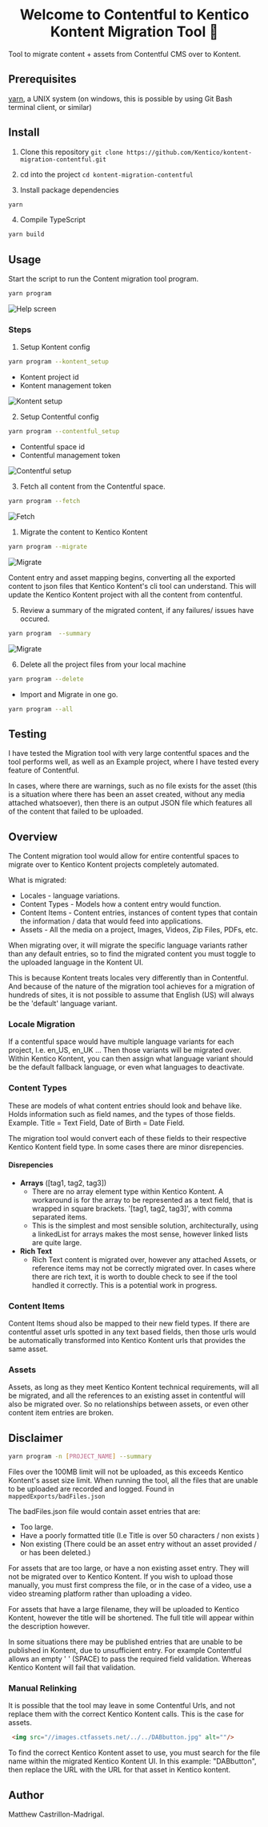 <h1 align="center">Welcome to Contentful to Kentico Kontent Migration Tool 👋</h1>

Tool to migrate content + assets from Contentful CMS over to Kontent.

## Prerequisites

[yarn](https://yarnpkg.com/), a UNIX system (on windows, this is possible by using Git Bash terminal client, or similar)

## Install

1. Clone this repository `git clone https://github.com/Kentico/kontent-migration-contentful.git`

2. cd into the project `cd kontent-migration-contentful`

3. Install package dependencies

```sh 
yarn 
```

4. Compile TypeScript 

```sh 
yarn build
```

## Usage

Start the script to run the Content migration tool program.

```sh 
yarn program
```

![Help screen](doc/initial.png)


### Steps
1. Setup Kontent config

```sh 
yarn program --kontent_setup 
```
* Kontent project id
* Kontent management token

![Kontent setup](doc/kontent_setup.png)

2. Setup Contentful config

```sh 
yarn program --contentful_setup 
```

* Contentful space id
* Contentful management token

![Contentful setup](doc/contentful_setup.png)

3. Fetch all content from the Contentful space.

```sh
yarn program --fetch
```

![Fetch](doc/fetch.png)

1. Migrate the content to Kentico Kontent

```sh
yarn program --migrate
```

![Migrate](doc/migrate.png)

Content entry and asset mapping begins, converting all the exported content to json files that Kentico Kontent's cli tool can understand.
This will update the Kentico Kontent project with all the content from contentful.

5. Review a summary of the migrated content, if any failures/ issues have occured.

```sh
yarn program  --summary
```

![Migrate](doc/summary.png)

6. Delete all the project files from your local machine

```sh
yarn program --delete
```

* Import and Migrate in one go.

```sh
yarn program --all
```

## Testing

I have tested the Migration tool with very large contentful spaces and the tool performs well, as well as an Example project, where I have tested every feature of Contentful.

In cases, where there are warnings, such as no file exists for the asset (this is a situation where there has been an asset created, without any media attached whatsoever), then there is an output JSON file which features all of the content that failed to be uploaded.


## Overview

The Content migration tool would allow for entire contentful spaces to migrate over to Kentico Kontent projects completely automated.

What is migrated:

* Locales - language variations.
* Content Types - Models how a content entry would function.
* Content Items - Content entries, instances of content types that contain the information / data that would feed into applications.
* Assets - All the media on a project, Images, Videos, Zip Files, PDFs, etc.

When migrating over, it will migrate the specific language variants rather than any default entries, so to find the migrated content you must toggle to the uploaded language in the Kontent UI.

This is because Kontent treats locales very differently than in Contentful. And because of the nature of the migration tool achieves for a migration of hundreds of sites, it is not possible to assume that English (US) will always be the 'default' language variant.



### Locale Migration

If a contentful space would have multiple language variants for each project, I.e. en_US, en_UK ... Then those variants will be migrated over. Within Kentico Kontent, you can then assign what language variant should be the default fallback language, or even what languages to deactivate.

### Content Types

These are models of what content entries should look and behave like. Holds information such as field names, and the types of those fields. Example. Title = Text Field, Date of Birth = Date Field.

The migration tool would convert each of these fields to their respective Kentico Kontent field type. In some cases there are minor disrepencies.

#### Disrepencies

* **Arrays** ([tag1, tag2, tag3])
  * There are no array element type within Kentico Kontent. A workaround is for the array to be represented as a text field, that is wrapped in square brackets. '[tag1, tag2, tag3]', with comma separated items.
  * This is the simplest and most sensible solution, architecturally, using a linkedList for arrays makes the most sense, however linked lists are quite large.
* **Rich Text**
  * Rich Text content is migrated over, however any attached Assets, or reference items may not be correctly migrated over. In cases where there are rich text, it is worth to double check to see if the tool handled it correctly. This is a potential work in progress.

### Content Items

Content Items shoud also be mapped to their new field types. If there are contentful asset urls spotted in any text based fields, then those urls would be automatically transformed into Kentico Kontent urls that provides the same asset.

### Assets

Assets, as long as they meet Kentico Kontent technical requirements, will all be migrated, and all the references to an existing asset in contentful will also be migrated over. So no relationships between assets, or even other content item entries are broken.
  

## Disclaimer

```sh 
yarn program -n [PROJECT_NAME] --summary
```

Files over the 100MB limit will not be uploaded, as this exceeds Kentico Kontent's asset size limit.
When running the tool, all the files that are unable to be uploaded are recorded and logged. Found in `mappedExports/badFiles.json`

The badFiles.json file would contain asset entries that are:
* Too large.
* Have a poorly formatted title (I.e Title is over 50 characters / non exists )
* Non existing (There could be an asset entry without an asset provided / or has been deleted.)
  
For assets that are too large, or have a non existing asset entry. They will not be migrated over to Kentico Kontent. If you wish to upload those manually, you must first compress the file, or in the case of a video, use a video streaming platform rather than uploading a video.

For assets that have a large filename, they will be uploaded to Kentico Kontent, however the title will be shortened. The full title will appear within the description however.

In some situations there may be published entries that are unable to be published in Kontent, due to unsufficient entry. For example Contentful allows an empty ' ' (SPACE) to pass the required field validation. Whereas Kentico Kontent will fail that validation.

### Manual Relinking
It is possible that the tool may leave in some Contentful Urls, and not replace them with the correct Kentico Kontent calls. This is the case for assets.
```html
 <img src="//images.ctfassets.net/../../DABbutton.jpg" alt=""/>
```
To find the correct Kentico Kontent asset to use, you must search for the file name within the migrated Kentico Kontent UI. In this example: "DABbutton", then replace the URL with the URL for that asset in Kentico kontent.


## Author

Matthew Castrillon-Madrigal.
